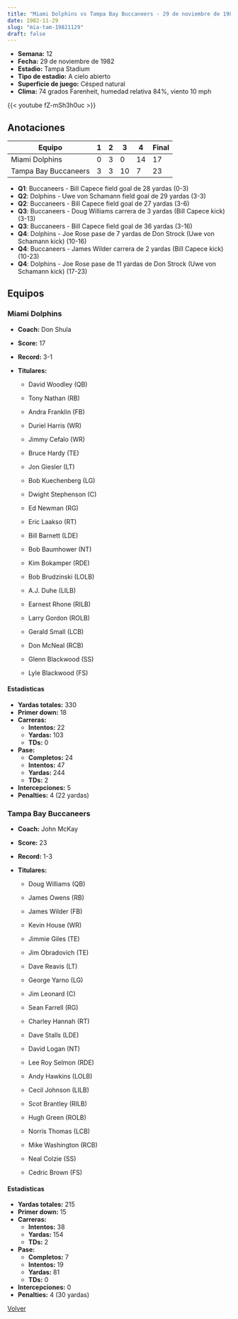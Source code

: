 ```yaml
---
title: "Miami Dolphins vs Tampa Bay Buccaneers - 29 de noviembre de 1982"
date: 1982-11-29
slug: "mia-tam-19821129"
draft: false
---
```


- **Semana:** 12
- **Fecha:** 29 de noviembre de 1982
- **Estadio:** Tampa Stadium
- **Tipo de estadio:** A cielo abierto
- **Superficie de juego:** Césped natural
- **Clima:** 74 grados Farenheit, humedad relativa 84%, viento 10 mph


{{< youtube fZ-mSh3h0uc >}}


## Anotaciones
| Equipo | 1 | 2 | 3 | 4 | Final |
|--------|---|---|---|---|-------|
| Miami Dolphins  | 0 | 3 | 0 | 14  | 17 |
| Tampa Bay Buccaneers  | 3 | 3 | 10 | 7  | 23 |
- **Q1**: Buccaneers - Bill Capece field goal de 28 yardas (0-3)
- **Q2**: Dolphins - Uwe von Schamann field goal de 29 yardas (3-3)
- **Q2**: Buccaneers - Bill Capece field goal de 27 yardas (3-6)
- **Q3**: Buccaneers - Doug Williams carrera de 3 yardas (Bill Capece kick) (3-13)
- **Q3**: Buccaneers - Bill Capece field goal de 36 yardas (3-16)
- **Q4**: Dolphins - Joe Rose pase de 7 yardas de Don Strock (Uwe von Schamann kick) (10-16)
- **Q4**: Buccaneers - James Wilder carrera de 2 yardas (Bill Capece kick) (10-23)
- **Q4**: Dolphins - Joe Rose pase de 11 yardas de Don Strock (Uwe von Schamann kick) (17-23)


## Equipos


### Miami Dolphins
* **Coach:** Don Shula
* **Score:** 17
* **Record:** 3-1
* **Titulares:** 

  * David Woodley (QB) 

  * Tony Nathan (RB) 

  * Andra Franklin (FB) 

  * Duriel Harris (WR) 

  * Jimmy Cefalo (WR) 

  * Bruce Hardy (TE) 

  * Jon Giesler (LT) 

  * Bob Kuechenberg (LG) 

  * Dwight Stephenson (C) 

  * Ed Newman (RG) 

  * Eric Laakso (RT) 

  * Bill Barnett (LDE) 

  * Bob Baumhower (NT) 

  * Kim Bokamper (RDE) 

  * Bob Brudzinski (LOLB) 

  * A.J. Duhe (LILB) 

  * Earnest Rhone (RILB) 

  * Larry Gordon (ROLB) 

  * Gerald Small (LCB) 

  * Don McNeal (RCB) 

  * Glenn Blackwood (SS) 

  * Lyle Blackwood (FS) 

#### Estadísticas
* **Yardas totales:** 330
* **Primer down:** 18
* **Carreras:**
  * **Intentos:** 22
  * **Yardas:** 103
  * **TDs:** 0
* **Pase:**
  * **Completos:** 24
  * **Intentos:** 47
  * **Yardas:** 244
  * **TDs:** 2
* **Intercepciones:** 5
* **Penalties:** 4 (22 yardas)

### Tampa Bay Buccaneers
* **Coach:** John McKay
* **Score:** 23
* **Record:** 1-3
* **Titulares:** 

  * Doug Williams (QB) 

  * James Owens (RB) 

  * James Wilder (FB) 

  * Kevin House (WR) 

  * Jimmie Giles (TE) 

  * Jim Obradovich (TE) 

  * Dave Reavis (LT) 

  * George Yarno (LG) 

  * Jim Leonard (C) 

  * Sean Farrell (RG) 

  * Charley Hannah (RT) 

  * Dave Stalls (LDE) 

  * David Logan (NT) 

  * Lee Roy Selmon (RDE) 

  * Andy Hawkins (LOLB) 

  * Cecil Johnson (LILB) 

  * Scot Brantley (RILB) 

  * Hugh Green (ROLB) 

  * Norris Thomas (LCB) 

  * Mike Washington (RCB) 

  * Neal Colzie (SS) 

  * Cedric Brown (FS) 

#### Estadísticas
* **Yardas totales:** 215
* **Primer down:** 15
* **Carreras:**
  * **Intentos:** 38
  * **Yardas:** 154
  * **TDs:** 2
* **Pase:**
  * **Completos:** 7
  * **Intentos:** 19
  * **Yardas:** 81
  * **TDs:** 0
* **Intercepciones:** 0
* **Penalties:** 4 (30 yardas)


[Volver](/historia/1982)
